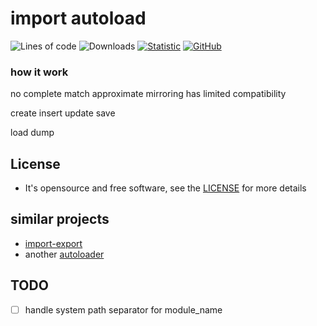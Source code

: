 # import autoload
![Lines of code](https://img.shields.io/tokei/lines/github/ablaternae/py-autoload)
![Downloads](https://img.shields.io/pypi/dm/import-autoload)
[![Statistic](https://pepy.tech/badge/import-autoload/week)](https://pepy.tech/project/import-autoload)
[![GitHub](https://img.shields.io/github/license/ablaternae/py-tripcode)](https://github.com/ablaternae/py-autoload/blob/trunk/LICENSE.md)


### how it work
no complete match
approximate mirroring
has limited compatibility

create
insert
update
save

load
dump

## License
* It's opensource and free software, see the [LICENSE](LICENSE) for more details

## similar projects
* [import-export](https://pypi.org/project/import-export/)
* another [autoloader](https://pypi.org/project/autoload-module/)

## TODO
* [ ] handle system path separator for module_name

